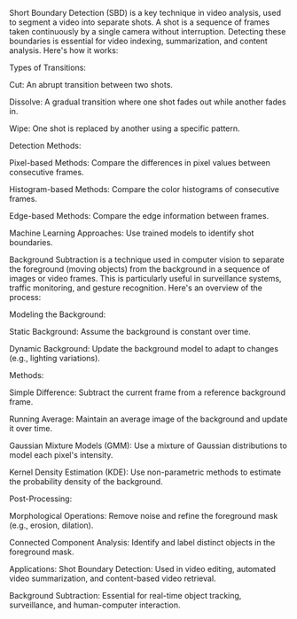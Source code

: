 Short Boundary Detection (SBD) is a key technique in video analysis, used to segment a video into separate shots. A shot is a sequence of frames taken continuously by a single camera without interruption. Detecting these boundaries is essential for video indexing, summarization, and content analysis. Here's how it works:

Types of Transitions:

Cut: An abrupt transition between two shots.

Dissolve: A gradual transition where one shot fades out while another fades in.

Wipe: One shot is replaced by another using a specific pattern.

Detection Methods:

Pixel-based Methods: Compare the differences in pixel values between consecutive frames.

Histogram-based Methods: Compare the color histograms of consecutive frames.

Edge-based Methods: Compare the edge information between frames.

Machine Learning Approaches: Use trained models to identify shot boundaries.

Background Subtraction is a technique used in computer vision to separate the foreground (moving objects) from the background in a sequence of images or video frames. This is particularly useful in surveillance systems, traffic monitoring, and gesture recognition. Here's an overview of the process:

Modeling the Background:

Static Background: Assume the background is constant over time.

Dynamic Background: Update the background model to adapt to changes (e.g., lighting variations).

Methods:

Simple Difference: Subtract the current frame from a reference background frame.

Running Average: Maintain an average image of the background and update it over time.

Gaussian Mixture Models (GMM): Use a mixture of Gaussian distributions to model each pixel's intensity.

Kernel Density Estimation (KDE): Use non-parametric methods to estimate the probability density of the background.

Post-Processing:

Morphological Operations: Remove noise and refine the foreground mask (e.g., erosion, dilation).

Connected Component Analysis: Identify and label distinct objects in the foreground mask.

Applications:
Shot Boundary Detection: Used in video editing, automated video summarization, and content-based video retrieval.

Background Subtraction: Essential for real-time object tracking, surveillance, and human-computer interaction.
